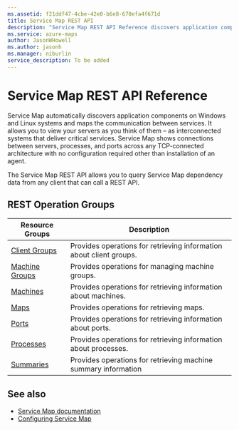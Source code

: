 ```yaml
---
ms.assetid: f21ddf47-4cbe-42e0-b6e8-670efa4f671d
title: Service Map REST API
description: "Service Map REST API Reference discovers application components on Windows and Linux systems and maps the communication between services."
ms.service: azure-maps
author: JasonWHowell
ms.author: jasonh
ms.manager: niburlin
service_description: To be added
---
```



# Service Map REST API Reference

Service Map automatically discovers application components on Windows and Linux systems and maps the communication between services. It allows you to view your servers as you think of them – as interconnected systems that deliver critical services.  Service Map shows connections between servers, processes, and ports across any TCP-connected architecture with no configuration required other than installation of an agent.

The Service Map REST API allows you to query Service Map dependency data from any client that can call a REST API.

## REST Operation Groups

| Resource Groups                    | Description                                                          |
|------------------------------------|----------------------------------------------------------------------|
| [Client Groups](xref:management.azure.com.servicemap.clientgroups)    | Provides operations for retrieving information about client groups.  |
| [Machine Groups](xref:management.azure.com.servicemap.machinegroups)  | Provides operations for managing machine groups.                     |
| [Machines](xref:management.azure.com.servicemap.machines)             | Provides operations for retrieving information about machines.       |
| [Maps](xref:management.azure.com.servicemap.maps)                     | Provides operations for retrieving maps.                             |
| [Ports](xref:management.azure.com.servicemap.ports)                   | Provides operations for retrieving information about ports.          |
| [Processes](xref:management.azure.com.servicemap.processes)           | Provides operations for retrieving information about processes.      |
| [Summaries](xref:management.azure.com.servicemap.summaries)           | Provides operations for retrieving machine summary information       |


## See also

- [Service Map documentation](/azure/operations-management-suite/operations-management-suite-service-map)
- [Configuring Service Map](/azure/azure-monitor/insights/service-map#enable-service-map)
